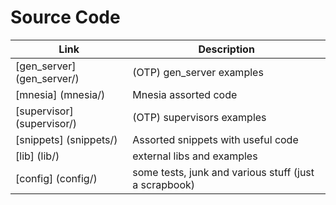 # Source Code

| Link                       | Description                                           |
| -------------------------- | ----------------------------------------------------- |
| [gen_server] (gen_server/) | (OTP) gen_server examples                             |
| [mnesia] (mnesia/)         | Mnesia assorted code                                  |
| [supervisor] (supervisor/) | (OTP) supervisors examples                            |
| [snippets] (snippets/)     | Assorted snippets with useful code                    |
| [lib] (lib/)               | external libs and examples                            |
| [config] (config/)         | some tests, junk and various stuff (just a scrapbook) |
